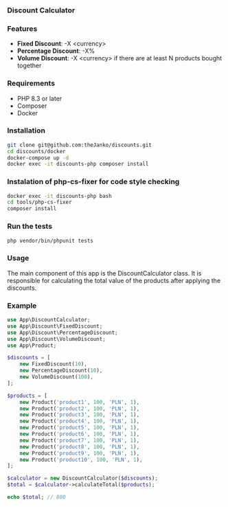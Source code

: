 ### Discount Calculator

### Features
- **Fixed Discount**: -X \<currency\>
- **Percentage Discount**: -X%
- **Volume Discount**: -X \<currency\> if there are at least N products bought together

### Requirements
- PHP 8.3 or later
- Composer
- Docker

### Installation
```bash
git clone git@github.com:theJanko/discounts.git
cd discounts/docker
docker-compose up -d
docker exec -it discounts-php composer install
```

### Instalation of php-cs-fixer for code style checking
```bash
docker exec -it discounts-php bash
cd tools/php-cs-fixer
composer install
```

### Run the tests
```bash
php vendor/bin/phpunit tests
```

### Usage
The main component of this app is the DiscountCalculator class. It is responsible for calculating the total value of the products after applying the discounts.

### Example
```php
use App\DiscountCalculator;
use App\Discount\FixedDiscount;
use App\Discount\PercentageDiscount;
use App\Discount\VolumeDiscount;
use App\Product;

$discounts = [
    new FixedDiscount(10),
    new PercentageDiscount(10),
    new VolumeDiscount(100),
];

$products = [
    new Product('product1', 100, 'PLN', 1),
    new Product('product2', 100, 'PLN', 1),
    new Product('product3', 100, 'PLN', 1),
    new Product('product4', 100, 'PLN', 1),
    new Product('product5', 100, 'PLN', 1),
    new Product('product6', 100, 'PLN', 1),
    new Product('product7', 100, 'PLN', 1),
    new Product('product8', 100, 'PLN', 1),
    new Product('product9', 100, 'PLN', 1),
    new Product('product10', 100, 'PLN', 1),
];

$calculator = new DiscountCalculator($discounts);
$total = $calculator->calculateTotal($products);

echo $total; // 800
```
